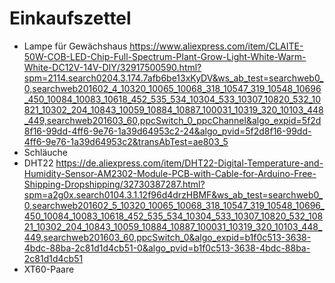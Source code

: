 # Einkaufszettel
- Lampe für Gewächshaus https://www.aliexpress.com/item/CLAITE-50W-COB-LED-Chip-Full-Spectrum-Plant-Grow-Light-White-Warm-White-DC12V-14V-DIY/32917500590.html?spm=2114.search0204.3.174.7afb6be13xKyDV&ws_ab_test=searchweb0_0,searchweb201602_4_10320_10065_10068_318_10547_319_10548_10696_450_10084_10083_10618_452_535_534_10304_533_10307_10820_532_10821_10302_204_10843_10059_10884_10887_100031_10319_320_10103_448_449,searchweb201603_60,ppcSwitch_0_ppcChannel&algo_expid=5f2d8f16-99dd-4ff6-9e76-1a39d64953c2-24&algo_pvid=5f2d8f16-99dd-4ff6-9e76-1a39d64953c2&transAbTest=ae803_5
- Schläuche
- DHT22 https://de.aliexpress.com/item/DHT22-Digital-Temperature-and-Humidity-Sensor-AM2302-Module-PCB-with-Cable-for-Arduino-Free-Shipping-Dropshipping/32730387287.html?spm=a2g0x.search0104.3.1.12f96d4drzHBMF&ws_ab_test=searchweb0_0,searchweb201602_5_10320_10065_10068_318_10547_319_10548_10696_450_10084_10083_10618_452_535_534_10304_533_10307_10820_532_10821_10302_204_10843_10059_10884_10887_100031_10319_320_10103_448_449,searchweb201603_60,ppcSwitch_0&algo_expid=b1f0c513-3638-4bdc-88ba-2c81d1d4cb51-0&algo_pvid=b1f0c513-3638-4bdc-88ba-2c81d1d4cb51
- XT60-Paare
